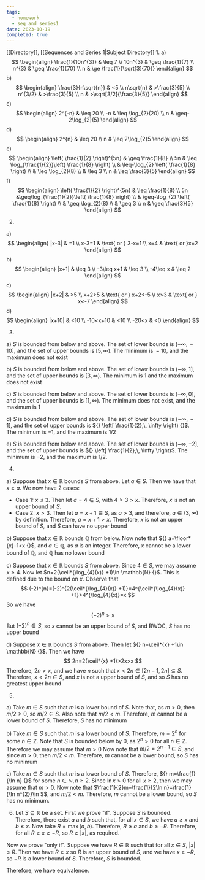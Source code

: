 ```yaml
---
tags:
  - homework
  - seq_and_series1
date: 2023-10-19
completed: true
---
```

[[Directory]], [[Sequences and Series 1|Subject Directory]]
1. 
a) 
$$
\begin{align}
\frac{1}{10n^{3}} & \leq 7 \\
10n^{3} & \geq \frac{1}{7} \\
n^{3} & \geq \frac{1}{70} \\
n & \ge \frac{1}{\sqrt[3]{70}}
\end{align}
$$
b)
$$
\begin{align}
\frac{3}{n\sqrt{n}} & <5 \\
n\sqrt{n} & >\frac{3}{5} \\
n^{3/2} & >\frac{3}{5} \\
n & >\sqrt[3/2]{\frac{3}{5}}
\end{align}
$$
c) 
$$
\begin{align}
2^{-n} & \leq 20 \\
-n & \leq \log_{2}(20) \\
n & \geq-2\log_{2}(5)
\end{align}
$$
d) 
$$
\begin{align}
2^{n} & \leq 20 \\
n & \leq  2\log_{2}5
\end{align}
$$
e)
$$
\begin{align}
\left(  \frac{1}{2}  \right)^{5n} & \geq \frac{1}{8} \\
5n & \leq \log_{\frac{1}{2}}\left( \frac{1}{8} \right) \\
 & \leq-\log_{2}  \left( \frac{1}{8} \right) \\
 & \leq \log_{2}(8) \\
 & \leq 3 \\
n & \leq \frac{3}{5}
\end{align}
$$
f)
$$
\begin{align}
\left(  \frac{1}{2}  \right)^{5n} & \leq \frac{1}{8} \\
5n &\geq\log_{\frac{1}{2}}\left( \frac{1}{8} \right) \\
 & \geq-\log_{2}  \left( \frac{1}{8} \right) \\
 & \geq \log_{2}(8) \\
 & \geq 3 \\
n & \geq \frac{3}{5}
\end{align}
$$

2. 
a) 
$$
\begin{align}
|x-3| & =1 \\
x-3=1 & \text{ or } 3-x=1 \\
x=4 & \text{ or }x=2
\end{align}
$$
b) 
$$
\begin{align}
 |x+1| & \leq 3  \\
-3\leq x+1 & \leq 3 \\
-4\leq x & \leq 2
 \end{align}
$$
c)
$$
\begin{align}
 |x+2| & >5   \\
x+2>5 & \text{ or } x+2<-5 \\
x>3 & \text{ or } x<-7
 \end{align}
$$
d)
$$
\begin{align}
|x+10| & <10 \\
-10<x+10 & <10 \\
-20<x & <0
\end{align}
$$

3. 
a) $S$ is bounded from below and above. The set of lower bounds is ${} (-\infty,\, -10] {}$, and the set of upper bounds is ${} [5,\, \infty) {}$. The minimum is ${} -10 {}$, and the maximum does not exist

b) $S {}$ is bounded from below and above. The set of lower bounds is ${} (-\infty,\, 1] {}$, and the set of upper bounds is ${} [3,\, \infty) {}$. The minimum is $1$ and the maximum does not exist

c) $S$ is bounded from below and above. The set of lower bounds is ${} (-\infty,\, 0] {}$, and the set of upper bounds is ${} [1,\, \infty) {}$. The minimum does not exist, and the maximum is ${} 1 {}$

d) $S$ is bounded from below and above. The set of lower bounds is ${} (-\infty,\, -1] {}$, and the set of upper bounds is ${} \left[ \frac{1}{2},\, \infty \right) {}$. The minimum is $-1 {}$, and the maximum is ${} 1/2 {}$

e) $S$ is bounded from below and above. The set of lower bounds is ${} (-\infty, -2] {}$, and the set of upper bounds is ${} \left[ \frac{1}{2},\, \infty \right)$. The minimum is $-2$, and the maximum is ${} 1 / 2 {}$.

4. 
a) Suppose that ${} x \in \mathbb{R} {}$ bounds ${} S {}$ from above. Let ${} a \in S {}$. Then we have that $x\geq a {}$. We now have 2 cases:
- Case 1: ${} x\leq3 {}$. Then let ${} a=4\in S {}$, with ${} 4>3>x$. Therefore, $x$ is not an upper bound of $S$.
- Case 2: $x>3$. Then let ${} a=x+1\in S {}$, as ${} a>3$, and therefore, ${} a\in (3,\, \infty) {}$ by definition. Therefore, ${} a=x+1>x {}$. Therefore, ${} x {}$ is not an upper bound of $S {}$, and $S {}$ can have no upper bound

b) Suppose that ${} x \in \mathbb{R} {}$ bounds ${} \mathbb{Q}$ from below. Now note that ${} a=\floor*{x}-1<x  {}$, and ${} a\in \mathbb{Q}$, as $a {}$ is an integer. Therefore, $x {}$ cannot be a lower bound of $\mathbb{Q} {}$, and $\mathbb{Q}$ has no lower bound

c) Suppose that ${} x \in  \mathbb{R} {}$ bounds $S {}$ from above. Since ${} 4\in S {}$, we may assume $x\geq 4 {}$. Now let $n=2(\ceil*{\log_{4}(x)} +1)\in \mathbb{N} {}$. This is defined due to the bound on $x {}$. Observe that
$$
(-2)^{n}=(-2)^{2(\ceil*{\log_{4}(x)} +1)}=4^{\ceil*{\log_{4}(x)} +1}>4^{\log_{4}(x)}=x
$$
So we have
$$
(-2)^{n}>x
$$
But ${} (-2)^{n}\in S {}$, so $x$ cannot be an upper bound of $S$, and BWOC, $S$ has no upper bound

d) Suppose $x \in \mathbb{R}$ bounds $S$ from above. Then let ${} n=\ceil*{x} +1\in \mathbb{N} {}$. Then we have
$$
2n=2(\ceil*{x} +1)>2x>x
$$
Therefore, $2n>x$, and we have $n$ such that $x<2n \in[2n-1,\, 2n]\subseteq S$. Therefore, $x<2n \in S$, and $x$ is not a upper bound of $S$, and so $S$ has no greatest upper bound

5. 
a) Take ${} m \in S {}$ such that $m$ is a lower bound of $S$. Note that, as $m>0 {}$, then ${} m/2>0$, so ${} m /2\in S$. Also note that $m /2<m$. Therefore, $m$ cannot be a lower bound of $S$. Therefore, $S$ has no minimum

b) Take ${} m \in  S {}$ such that $m$ is a lower bound of $S$. Therefore, ${} m=2^{n} {}$ for some $n \in\mathbb{Z} {}$. Note that $S {}$ is bounded below by 0, as $2^{n}>0 {}$ for all $n \in\mathbb{Z} {}$. Therefore we may assume that ${} m>0 {}$ Now note that $m/2=2^{n-1}\in S$, and since $m>0$, then ${} m /2<m {}$. Therefore, $m$ cannot be a lower bound, so $S$ has no minimum

c) Take ${} m \in  S$ such that $m$ is a lower bound of $S$. Therefore, ${} m=\frac{1}{\ln n} {}$ for some ${} n \in \mathbb{N},\, n\geq2$. Since ${} \ln x>0$ for all ${} x\geq 2 {}$, then we may assume that $m>0 {}$. Now note that $\frac{1}{2}m=\frac{1}{2\ln n}=\frac{1}{\ln n^{2}}\in S$, and $m /2<m$. Therefore, $m$ cannot be a lower bound, so $S$ has no minimum. 

6. Let ${} S\subseteq \mathbb{R} {}$ be a set. First we prove "if". Suppose $S$ is bounded. Therefore, there exist $a$ and $b$ such that, for all $x \in S {}$, we have ${} a\geq x {}$ and $b\leq x$. Now take ${} R=\max(a,\, b) {}$. Therefore, $R\geq a$ and ${} b\geq-R {}$. Therefore, for all ${} R\geq x\geq-R {}$, so ${} R\geq |x| {}$, as required.

Now we prove "only if". Suppose we have ${} R \in \mathbb{R}$ such that for all ${} x \in  S {}$, ${} |x|\leq R$. Then we have $R\geq x$ so $R$ is an upper bound of $S$, and we have $x\geq-R {}$, so $-R$ is a lower bound of $S$. Therefore, $S$ is bounded.

Therefore, we have equivalence.
